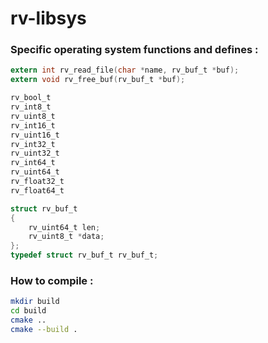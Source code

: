 # rv-libsys

### Specific operating system functions and defines :

```c
extern int rv_read_file(char *name, rv_buf_t *buf);
extern void rv_free_buf(rv_buf_t *buf);
```

```c
rv_bool_t
rv_int8_t
rv_uint8_t
rv_int16_t
rv_uint16_t
rv_int32_t
rv_uint32_t
rv_int64_t
rv_uint64_t
rv_float32_t
rv_float64_t
```

```c
struct rv_buf_t
{
    rv_uint64_t len;
    rv_uint8_t *data;
};
typedef struct rv_buf_t rv_buf_t;
```

### How to compile :

```sh
mkdir build
cd build
cmake ..
cmake --build .
```
